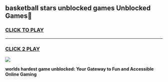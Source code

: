 
## basketball stars unblocked games Unblocked Games👋
<h3>
<a href="https://premium.freeplayer.one?title=basketball_stars_unblocked_games&ref=16F">CLICK TO PLAY</a></h3>
<hr>

<h3>
<a href="https://premium.freeplayer.one?title=basketball_stars_unblocked_games&ref=16F">CLICK 2 PLAY</a>
  
</h3>

<a href="https://premium.freeplayer.one?title=basketball_stars_unblocked_games&ref=16F/"><img src="https://clearcache.store/games.png"></a>


**worlds hardest game unblocked: Your Gateway to Fun and Accessible Online Gaming**
